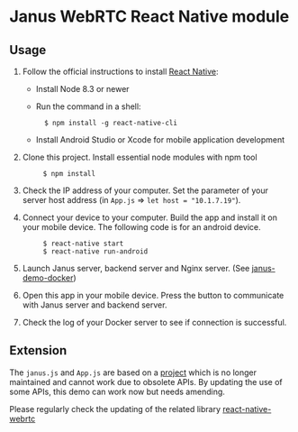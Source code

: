 # Janus WebRTC React Native module

## Usage

1. Follow the official instructions to install [React Native]:
    
    * Install Node 8.3 or newer

    * Run the command in a shell:

            $ npm install -g react-native-cli
        
    * Install Android Studio or Xcode for mobile application development

2. Clone this project. Install essential node modules with npm tool
        
            $ npm install

3. Check the IP address of your computer. Set the parameter of your server host address 
(in `App.js` => `let host = "10.1.7.19"`). 

4. Connect your device to your computer. Build the app and install it on your mobile device.
The following code is for an android device.

            $ react-native start
            $ react-native run-android

4. Launch Janus server, backend server and Nginx server. (See [janus-demo-docker]) 

5. Open this app in your mobile device. Press the button to communicate with Janus server and backend server.

6. Check the log of your Docker server to see if connection is successful.
            
[React Native]: https://facebook.github.io/react-native/docs/getting-started

[janus-demo-docker]: https://git.gpac-licensing.com/yanhao/janus-demo-docker

## Extension

The `janus.js` and `App.js` are based on a [project] which is no longer maintained and cannot work due to
obsolete APIs. By updating the use of some APIs, this demo can work now but needs amending.

[project]: https://github.com/atyenoria/react-native-webrtc-janus-gateway

Please regularly check the updating of the related library [react-native-webrtc]

[react-native-webrtc]: https://github.com/react-native-webrtc/react-native-webrtc